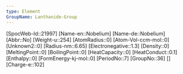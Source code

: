 ```yaml
---
type: Element
GroupName: Lanthanide-Group
---
```

[SpocWeb-Id::21997]
[Name-en::Nobelium]
[Name-de::Nobelium]
[Abbr::No]
[Weight-u::254]
[AtomRadius::0]
[Atom-Vol-ccm-mol::0]
[Unknown2::0]
[Radius-nm::6.65]
[Electronegative::1.3]
[Density::0]
[MeltingPoint::0]
[BoilingPoint::0]
[HeatCapacity::0]
[HeatConduct::0.1]
[Enthalpy::0]
[FormEnergy-kj-mol::0]
[PeriodNo::7]
[GroupNo::36]
[]
[Charge-e::102]

